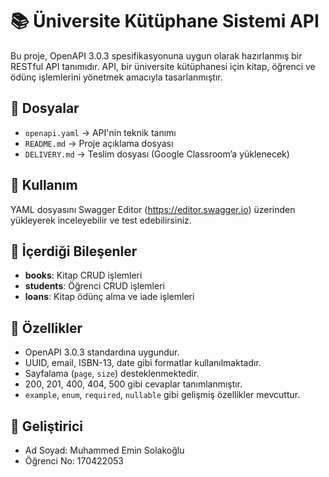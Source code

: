 # 📚 Üniversite Kütüphane Sistemi API

Bu proje, OpenAPI 3.0.3 spesifikasyonuna uygun olarak hazırlanmış bir RESTful API tanımıdır. API, bir üniversite kütüphanesi için kitap, öğrenci ve ödünç işlemlerini yönetmek amacıyla tasarlanmıştır.

## 📁 Dosyalar

- `openapi.yaml` → API'nin teknik tanımı
- `README.md` → Proje açıklama dosyası
- `DELIVERY.md` → Teslim dosyası (Google Classroom’a yüklenecek)

## 🔗 Kullanım

YAML dosyasını Swagger Editor (https://editor.swagger.io) üzerinden yükleyerek inceleyebilir ve test edebilirsiniz.

## 🧱 İçerdiği Bileşenler

- **books**: Kitap CRUD işlemleri
- **students**: Öğrenci CRUD işlemleri
- **loans**: Kitap ödünç alma ve iade işlemleri

## 🧪 Özellikler

- OpenAPI 3.0.3 standardına uygundur.
- UUID, email, ISBN-13, date gibi formatlar kullanılmaktadır.
- Sayfalama (`page`, `size`) desteklenmektedir.
- 200, 201, 400, 404, 500 gibi cevaplar tanımlanmıştır.
- `example`, `enum`, `required`, `nullable` gibi gelişmiş özellikler mevcuttur.

## 👤 Geliştirici

- Ad Soyad: Muhammed Emin Solakoğlu
- Öğrenci No: 170422053
